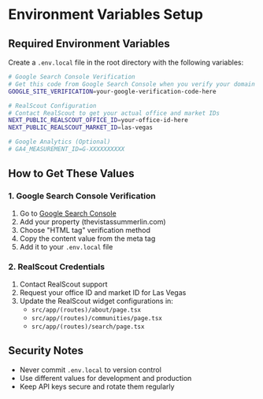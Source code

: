 # Environment Variables Setup

## Required Environment Variables

Create a `.env.local` file in the root directory with the following variables:

```bash
# Google Search Console Verification
# Get this code from Google Search Console when you verify your domain
GOOGLE_SITE_VERIFICATION=your-google-verification-code-here

# RealScout Configuration
# Contact RealScout to get your actual office and market IDs
NEXT_PUBLIC_REALSCOUT_OFFICE_ID=your-office-id-here
NEXT_PUBLIC_REALSCOUT_MARKET_ID=las-vegas

# Google Analytics (Optional)
# GA4_MEASUREMENT_ID=G-XXXXXXXXXX
```

## How to Get These Values

### 1. Google Search Console Verification
1. Go to [Google Search Console](https://search.google.com/search-console)
2. Add your property (thevistassummerlin.com)
3. Choose "HTML tag" verification method
4. Copy the content value from the meta tag
5. Add it to your `.env.local` file

### 2. RealScout Credentials
1. Contact RealScout support
2. Request your office ID and market ID for Las Vegas
3. Update the RealScout widget configurations in:
   - `src/app/(routes)/about/page.tsx`
   - `src/app/(routes)/communities/page.tsx`
   - `src/app/(routes)/search/page.tsx`

## Security Notes
- Never commit `.env.local` to version control
- Use different values for development and production
- Keep API keys secure and rotate them regularly
